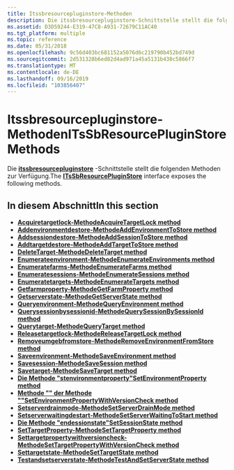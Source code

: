 ```yaml
---
title: Itssbresourcepluginstore-Methoden
description: Die itssbresourcepluginstore-Schnittstelle stellt die folgenden Methoden zur Verfügung.
ms.assetid: D3D59244-E319-47C8-A931-72679C11AC40
ms.tgt_platform: multiple
ms.topic: reference
ms.date: 05/31/2018
ms.openlocfilehash: 9c56d403bc681152a5076d6c219790b452bd749d
ms.sourcegitcommit: 2d531328b6ed82d4ad971a45a5131b430c5866f7
ms.translationtype: MT
ms.contentlocale: de-DE
ms.lasthandoff: 09/16/2019
ms.locfileid: "103856407"
---
```

# <a name="itssbresourcepluginstore-methods"></a><span data-ttu-id="edb1f-103">Itssbresourcepluginstore-Methoden</span><span class="sxs-lookup"><span data-stu-id="edb1f-103">ITsSbResourcePluginStore Methods</span></span>

<span data-ttu-id="edb1f-104">Die [**itssbresourcepluginstore**](/windows/desktop/api/sbtsv/nn-sbtsv-itssbresourcepluginstore) -Schnittstelle stellt die folgenden Methoden zur Verfügung.</span><span class="sxs-lookup"><span data-stu-id="edb1f-104">The [**ITsSbResourcePluginStore**](/windows/desktop/api/sbtsv/nn-sbtsv-itssbresourcepluginstore) interface exposes the following methods.</span></span>

## <a name="in-this-section"></a><span data-ttu-id="edb1f-105">In diesem Abschnitt</span><span class="sxs-lookup"><span data-stu-id="edb1f-105">In this section</span></span>

-   [<span data-ttu-id="edb1f-106">**Acquiretargetlock-Methode**</span><span class="sxs-lookup"><span data-stu-id="edb1f-106">**AcquireTargetLock method**</span></span>](/windows/desktop/api/sbtsv/nf-sbtsv-itssbresourcepluginstore-acquiretargetlock)
-   [<span data-ttu-id="edb1f-107">**Addenvironmentdestore-Methode**</span><span class="sxs-lookup"><span data-stu-id="edb1f-107">**AddEnvironmentToStore method**</span></span>](/windows/desktop/api/sbtsv/nf-sbtsv-itssbresourcepluginstore-addenvironmenttostore)
-   [<span data-ttu-id="edb1f-108">**Addsessiondestore-Methode**</span><span class="sxs-lookup"><span data-stu-id="edb1f-108">**AddSessionToStore method**</span></span>](/windows/desktop/api/sbtsv/nf-sbtsv-itssbresourcepluginstore-addsessiontostore)
-   [<span data-ttu-id="edb1f-109">**Addtargetdestore-Methode**</span><span class="sxs-lookup"><span data-stu-id="edb1f-109">**AddTargetToStore method**</span></span>](/windows/desktop/api/sbtsv/nf-sbtsv-itssbresourcepluginstore-addtargettostore)
-   [<span data-ttu-id="edb1f-110">**DeleteTarget-Methode**</span><span class="sxs-lookup"><span data-stu-id="edb1f-110">**DeleteTarget method**</span></span>](/windows/desktop/api/sbtsv/nf-sbtsv-itssbresourcepluginstore-deletetarget)
-   [<span data-ttu-id="edb1f-111">**Enumerateenvironment-Methode**</span><span class="sxs-lookup"><span data-stu-id="edb1f-111">**EnumerateEnvironments method**</span></span>](/windows/desktop/api/sbtsv/nf-sbtsv-itssbresourcepluginstore-enumerateenvironments)
-   [<span data-ttu-id="edb1f-112">**Enumeratefarms-Methode**</span><span class="sxs-lookup"><span data-stu-id="edb1f-112">**EnumerateFarms method**</span></span>](/windows/desktop/api/sbtsv/nf-sbtsv-itssbresourcepluginstore-enumeratefarms)
-   [<span data-ttu-id="edb1f-113">**Enumeratesessions-Methode**</span><span class="sxs-lookup"><span data-stu-id="edb1f-113">**EnumerateSessions method**</span></span>](/windows/desktop/api/sbtsv/nf-sbtsv-itssbresourcepluginstore-enumeratesessions)
-   [<span data-ttu-id="edb1f-114">**Enumeratetargets-Methode**</span><span class="sxs-lookup"><span data-stu-id="edb1f-114">**EnumerateTargets method**</span></span>](/windows/desktop/api/sbtsv/nf-sbtsv-itssbresourcepluginstore-enumeratetargets)
-   [<span data-ttu-id="edb1f-115">**Getfarmproperty-Methode**</span><span class="sxs-lookup"><span data-stu-id="edb1f-115">**GetFarmProperty method**</span></span>](/windows/desktop/api/sbtsv/nf-sbtsv-itssbresourcepluginstore-getfarmproperty)
-   [<span data-ttu-id="edb1f-116">**Getserverstate-Methode**</span><span class="sxs-lookup"><span data-stu-id="edb1f-116">**GetServerState method**</span></span>](/windows/desktop/api/sbtsv/nf-sbtsv-itssbresourcepluginstore-getserverstate)
-   [<span data-ttu-id="edb1f-117">**Queryenvironment-Methode**</span><span class="sxs-lookup"><span data-stu-id="edb1f-117">**QueryEnvironment method**</span></span>](/windows/desktop/api/sbtsv/nf-sbtsv-itssbresourcepluginstore-queryenvironment)
-   [<span data-ttu-id="edb1f-118">**Querysessionbysessionid-Methode**</span><span class="sxs-lookup"><span data-stu-id="edb1f-118">**QuerySessionBySessionId method**</span></span>](/windows/desktop/api/sbtsv/nf-sbtsv-itssbresourcepluginstore-querysessionbysessionid)
-   [<span data-ttu-id="edb1f-119">**Querytarget-Methode**</span><span class="sxs-lookup"><span data-stu-id="edb1f-119">**QueryTarget method**</span></span>](/windows/desktop/api/sbtsv/nf-sbtsv-itssbresourcepluginstore-querytarget)
-   [<span data-ttu-id="edb1f-120">**Releasetargetlock-Methode**</span><span class="sxs-lookup"><span data-stu-id="edb1f-120">**ReleaseTargetLock method**</span></span>](/windows/desktop/api/sbtsv/nf-sbtsv-itssbresourcepluginstore-releasetargetlock)
-   [<span data-ttu-id="edb1f-121">**Removeumgebfromstore-Methode**</span><span class="sxs-lookup"><span data-stu-id="edb1f-121">**RemoveEnvironmentFromStore method**</span></span>](/windows/desktop/api/sbtsv/nf-sbtsv-itssbresourcepluginstore-removeenvironmentfromstore)
-   [<span data-ttu-id="edb1f-122">**Saveenvironment-Methode**</span><span class="sxs-lookup"><span data-stu-id="edb1f-122">**SaveEnvironment method**</span></span>](/windows/desktop/api/sbtsv/nf-sbtsv-itssbresourcepluginstore-saveenvironment)
-   [<span data-ttu-id="edb1f-123">**Savesession-Methode**</span><span class="sxs-lookup"><span data-stu-id="edb1f-123">**SaveSession method**</span></span>](/windows/desktop/api/sbtsv/nf-sbtsv-itssbresourcepluginstore-savesession)
-   [<span data-ttu-id="edb1f-124">**Savetarget-Methode**</span><span class="sxs-lookup"><span data-stu-id="edb1f-124">**SaveTarget method**</span></span>](/windows/desktop/api/sbtsv/nf-sbtsv-itssbresourcepluginstore-savetarget)
-   [<span data-ttu-id="edb1f-125">**Die Methode "stenvironmentproperty"**</span><span class="sxs-lookup"><span data-stu-id="edb1f-125">**SetEnvironmentProperty method**</span></span>](/windows/desktop/api/sbtsv/nf-sbtsv-itssbresourcepluginstore-setenvironmentproperty)
-   [<span data-ttu-id="edb1f-126">**Methode "" der Methode ""**</span><span class="sxs-lookup"><span data-stu-id="edb1f-126">**SetEnvironmentPropertyWithVersionCheck method**</span></span>](/windows/desktop/api/sbtsv/nf-sbtsv-itssbresourcepluginstore-setenvironmentpropertywithversioncheck)
-   [<span data-ttu-id="edb1f-127">**Setserverdrainmode-Methode**</span><span class="sxs-lookup"><span data-stu-id="edb1f-127">**SetServerDrainMode method**</span></span>](/windows/desktop/api/sbtsv/nf-sbtsv-itssbresourcepluginstore-setserverdrainmode)
-   [<span data-ttu-id="edb1f-128">**Setserverwaitingdestart-Methode**</span><span class="sxs-lookup"><span data-stu-id="edb1f-128">**SetServerWaitingToStart method**</span></span>](/windows/desktop/api/sbtsv/nf-sbtsv-itssbresourcepluginstore-setserverwaitingtostart)
-   [<span data-ttu-id="edb1f-129">**Die Methode "endessionstate"**</span><span class="sxs-lookup"><span data-stu-id="edb1f-129">**SetSessionState method**</span></span>](/windows/desktop/api/sbtsv/nf-sbtsv-itssbresourcepluginstore-setsessionstate)
-   [<span data-ttu-id="edb1f-130">**SetTargetProperty-Methode**</span><span class="sxs-lookup"><span data-stu-id="edb1f-130">**SetTargetProperty method**</span></span>](/windows/desktop/api/sbtsv/nf-sbtsv-itssbresourcepluginstore-settargetproperty)
-   [<span data-ttu-id="edb1f-131">**Settargetpropertywithversioncheck-Methode**</span><span class="sxs-lookup"><span data-stu-id="edb1f-131">**SetTargetPropertyWithVersionCheck method**</span></span>](/windows/desktop/api/sbtsv/nf-sbtsv-itssbresourcepluginstore-settargetpropertywithversioncheck)
-   [<span data-ttu-id="edb1f-132">**Settargetstate-Methode**</span><span class="sxs-lookup"><span data-stu-id="edb1f-132">**SetTargetState method**</span></span>](/windows/desktop/api/sbtsv/nf-sbtsv-itssbresourcepluginstore-settargetstate)
-   [<span data-ttu-id="edb1f-133">**Testandsetserverstate-Methode**</span><span class="sxs-lookup"><span data-stu-id="edb1f-133">**TestAndSetServerState method**</span></span>](/windows/desktop/api/sbtsv/nf-sbtsv-itssbresourcepluginstore-testandsetserverstate)

 

 




